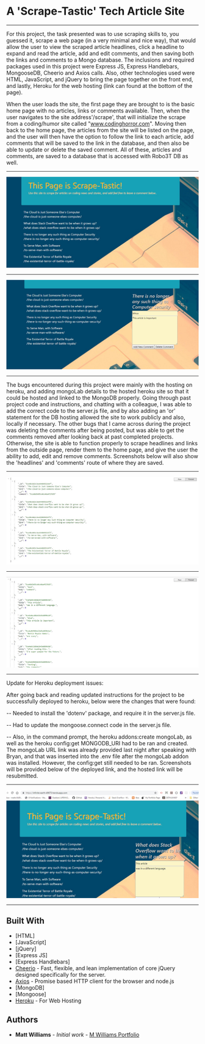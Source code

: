 # A 'Scrape-Tastic' Tech Article Site
___

For this project, the task presented was to use scraping skills to, you guessed it, scrape a web page (in a very minimal and nice way), that would allow the user to view the scraped article headlines, click a headline to expand and read the article, add and edit comments, and then saving both the links and comments to a Mongo database.  The inclusions and required packages used in this project were Express JS, Express Handlebars, MongooseDB, Cheerio and Axios calls.  Also, other technologies used were HTML, JavaScript, and jQuery to bring the page together on the front end, and lastly, Heroku for the web hosting (link can found at the bottom of the page).

When the user loads the site, the first page they are brought to is the basic home page with no articles, links or comments available.  Then, when the user navigates to the site address'/scrape', that will initialize the scrape from a coding/humor site called "www.codinghorror.com".  Moving then back to the home page, the articles from the site will be listed on the page, and the user will then have the option to follow the link to each article, add comments that will be saved to the link in the database, and then also be able to update or delete the saved comment.  All of these, articles and comments, are saved to a database that is accessed with Robo3T DB as well.
___
![scrape-tastic-after-scrape](assets/img/scrape-tastic-after-scrape.jpg)
___
![scrape-tastic-add-edit-comment](assets/img/scrape-tastic-add-edit-comment.jpg)
___

The bugs encountered during this project were mainly with the hosting on heroku, and adding mongoLab details to the hosted heroku site so that it could be hosted and linked to the MongoDB properly.  Going through past project code and instructions, and chatting with a colleague, I was able to add the correct code to the server.js file, and by also adding an 'or' statement for the DB hosting allowed the site to work publicly and also, locally if necessary.  The other bugs that I came across during the project was deleting the comments after being posted, but was able to get the comments removed after looking back at past completed projects.  Otherwise, the site is able to function properly to scrape headlines and links from the outside page, render them to the home page, and give the user the ability to add, edit and remove comments.  Screenshots below will also show the 'headlines' and 'comments' route of where they are saved.
___
![scrape-tastic-headlines](assets/img/scrape-tastic-headlines.jpg)
___
![scrape-tastic-comments](assets/img/scrape-tastic-comments.jpg)

___

Update for Heroku deployment issues:

After going back and reading updated instructions for the project to be successfully deployed to heroku, below were the changes that were found:

-- Needed to install the 'dotenv' package, and require it in the server.js file.

-- Had to update the mongoose.connect code in the server.js file.

-- Also, in the command prompt, the heroku addons:create mongoLab, as well as the heroku config:get MONGODB_URI had to be ran and created.  The mongoLab URL link was already provided last night after speaking with Bryan, and that was inserted into the .env file after the mongoLab addon was installed.  However, the config:get still needed to be ran.  Screenshots will be provided below of the deployed link, and the hosted link will be resubmitted.
___
![scrape-tastic-heroku-link](assets/img/scrape-tastic-heroku-link.jpg)
___

## Built With

* [HTML]
* [JavaScript]
* [jQuery]
* [Express JS]
* [Express Handlebars]
* [Cheerio](https://github.com/cheeriojs/cheerio) - Fast, flexible, and lean implementation of core jQuery designed specifically for the server.
* [Axios](https://www.npmjs.com/package/axios) - Promise based HTTP client for the browser and node.js
* [MongoDB]
* [Mongoose]
* [Heroku](https://infinite-earth-49673.herokuapp.com/) - For Web Hosting

## Authors

* **Matt Williams** - *Initial work* - [M Williams Portfolio](https://mattwills09.github.io/portfolio.html)
